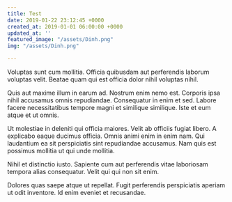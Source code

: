 ```yaml
---
title: Test
date: 2019-01-22 23:12:45 +0000
created_at: 2019-01-01 06:00:00 +0000
updated_at: ''
featured_image: "/assets/Dinh.png"
img: "/assets/Dinh.png"

---
```

Voluptas sunt cum mollitia. Officia quibusdam aut perferendis laborum voluptas velit. Beatae quam qui est officia dolor nihil voluptas nihil.

Quis aut maxime illum in earum ad. Nostrum enim nemo est. Corporis ipsa nihil accusamus omnis repudiandae. Consequatur in enim et sed. Labore facere necessitatibus tempore magni et similique similique. Iste et eum atque et ut omnis.

Ut molestiae in deleniti qui officia maiores. Velit ab officiis fugiat libero. A explicabo eaque ducimus officia. Omnis animi enim in enim nam. Qui laudantium ea sit perspiciatis sint repudiandae accusamus. Nam quis est possimus mollitia ut qui unde mollitia.

Nihil et distinctio iusto. Sapiente cum aut perferendis vitae laboriosam tempora alias consequatur. Velit qui qui non sit enim.

Dolores quas saepe atque ut repellat. Fugit perferendis perspiciatis aperiam ut odit inventore. Id enim eveniet et recusandae.